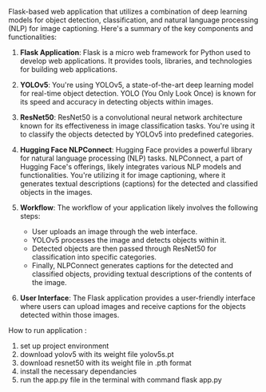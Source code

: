 Flask-based web application that utilizes a combination of deep learning models for object detection, classification, and natural language processing (NLP) for image captioning. Here's a summary of the key components and functionalities:

1. **Flask Application**: Flask is a micro web framework for Python used to develop web applications. It provides tools, libraries, and technologies for building web applications.

2. **YOLOv5**: You're using YOLOv5, a state-of-the-art deep learning model for real-time object detection. YOLO (You Only Look Once) is known for its speed and accuracy in detecting objects within images.

3. **ResNet50**: ResNet50 is a convolutional neural network architecture known for its effectiveness in image classification tasks. You're using it to classify the objects detected by YOLOv5 into predefined categories.

4. **Hugging Face NLPConnect**: Hugging Face provides a powerful library for natural language processing (NLP) tasks. NLPConnect, a part of Hugging Face's offerings, likely integrates various NLP models and functionalities. You're utilizing it for image captioning, where it generates textual descriptions (captions) for the detected and classified objects in the images.

5. **Workflow**: The workflow of your application likely involves the following steps:
   - User uploads an image through the web interface.
   - YOLOv5 processes the image and detects objects within it.
   - Detected objects are then passed through ResNet50 for classification into specific categories.
   - Finally, NLPConnect generates captions for the detected and classified objects, providing textual descriptions of the contents of the image.

6. **User Interface**: The Flask application provides a user-friendly interface where users can upload images and receive captions for the objects detected within those images.

How to run application :
 1. set up project environment
 2. download yolov5 with its weight file yolov5s.pt
 3. download resnet50 with its weight file in .pth format
 4. install the necessary dependancies
 5. run the app.py file in the terminal with command flask app.py
